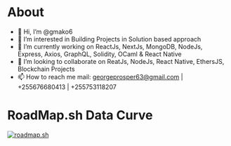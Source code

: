 # About
- 👋 Hi, I’m @gmako6
- 👀 I’m interested in Building Projects in Solution based approach
- 🌱 I’m currently working on ReactJs, NextJs, MongoDB, NodeJs, Express, Axios, GraphQL, Solidity, OCaml & React Native
- 💞️ I’m looking to collaborate on ReatJs, NodeJs, React Native, EthersJS, Blockchain Projects 
- 📫 How to reach me mail: georgeprosper63@gmail.com | +255676680413 | +255753118207

# RoadMap.sh Data Curve
[![roadmap.sh](https://api.roadmap.sh/v1-badge/tall/648e6517779070ae6248de9e?variant=dark)](https://roadmap.sh)
<!---
gmako6/gmako6 is a ✨ special ✨ repository because its `README.md` (this file) appears on your GitHub profile.
You can click the Preview link to take a look at your changes.
--->
